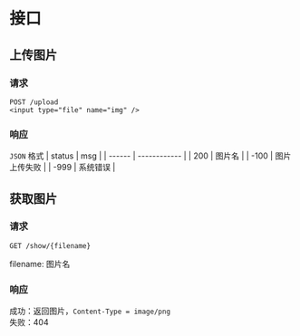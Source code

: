 # 接口

## 上传图片
### 请求
`POST /upload`  
`<input type="file" name="img" />`
### 响应
`JSON` 格式
| status | msg          |
| ------ | ------------ |
| 200    | 图片名       |
| -100   | 图片上传失败 |
| -999   | 系统错误     |

## 获取图片
### 请求
`GET /show/{filename}`  

filename: 图片名

### 响应
成功：返回图片，`Content-Type = image/png`  
失败：404